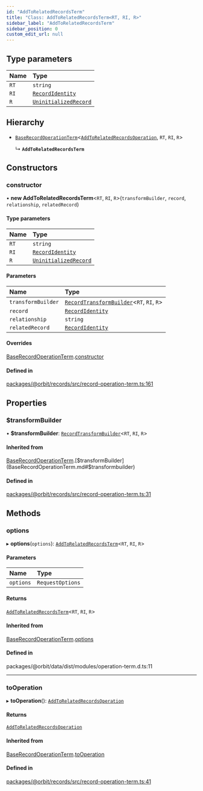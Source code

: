 ```yaml
---
id: "AddToRelatedRecordsTerm"
title: "Class: AddToRelatedRecordsTerm<RT, RI, R>"
sidebar_label: "AddToRelatedRecordsTerm"
sidebar_position: 0
custom_edit_url: null
---
```


## Type parameters

| Name | Type |
| :------ | :------ |
| `RT` | `string` |
| `RI` | [`RecordIdentity`](../interfaces/RecordIdentity.md) |
| `R` | [`UninitializedRecord`](../interfaces/UninitializedRecord.md) |

## Hierarchy

- [`BaseRecordOperationTerm`](BaseRecordOperationTerm.md)<[`AddToRelatedRecordsOperation`](../interfaces/AddToRelatedRecordsOperation.md), `RT`, `RI`, `R`\>

  ↳ **`AddToRelatedRecordsTerm`**

## Constructors

### constructor

• **new AddToRelatedRecordsTerm**<`RT`, `RI`, `R`\>(`transformBuilder`, `record`, `relationship`, `relatedRecord`)

#### Type parameters

| Name | Type |
| :------ | :------ |
| `RT` | `string` |
| `RI` | [`RecordIdentity`](../interfaces/RecordIdentity.md) |
| `R` | [`UninitializedRecord`](../interfaces/UninitializedRecord.md) |

#### Parameters

| Name | Type |
| :------ | :------ |
| `transformBuilder` | [`RecordTransformBuilder`](RecordTransformBuilder.md)<`RT`, `RI`, `R`\> |
| `record` | [`RecordIdentity`](../interfaces/RecordIdentity.md) |
| `relationship` | `string` |
| `relatedRecord` | [`RecordIdentity`](../interfaces/RecordIdentity.md) |

#### Overrides

[BaseRecordOperationTerm](BaseRecordOperationTerm.md).[constructor](BaseRecordOperationTerm.md#constructor)

#### Defined in

[packages/@orbit/records/src/record-operation-term.ts:161](https://github.com/orbitjs/orbit/blob/6e0cbd41/packages/@orbit/records/src/record-operation-term.ts#L161)

## Properties

### $transformBuilder

• **$transformBuilder**: [`RecordTransformBuilder`](RecordTransformBuilder.md)<`RT`, `RI`, `R`\>

#### Inherited from

[BaseRecordOperationTerm](BaseRecordOperationTerm.md).[$transformBuilder](BaseRecordOperationTerm.md#$transformbuilder)

#### Defined in

[packages/@orbit/records/src/record-operation-term.ts:31](https://github.com/orbitjs/orbit/blob/6e0cbd41/packages/@orbit/records/src/record-operation-term.ts#L31)

## Methods

### options

▸ **options**(`options`): [`AddToRelatedRecordsTerm`](AddToRelatedRecordsTerm.md)<`RT`, `RI`, `R`\>

#### Parameters

| Name | Type |
| :------ | :------ |
| `options` | `RequestOptions` |

#### Returns

[`AddToRelatedRecordsTerm`](AddToRelatedRecordsTerm.md)<`RT`, `RI`, `R`\>

#### Inherited from

[BaseRecordOperationTerm](BaseRecordOperationTerm.md).[options](BaseRecordOperationTerm.md#options)

#### Defined in

packages/@orbit/data/dist/modules/operation-term.d.ts:11

___

### toOperation

▸ **toOperation**(): [`AddToRelatedRecordsOperation`](../interfaces/AddToRelatedRecordsOperation.md)

#### Returns

[`AddToRelatedRecordsOperation`](../interfaces/AddToRelatedRecordsOperation.md)

#### Inherited from

[BaseRecordOperationTerm](BaseRecordOperationTerm.md).[toOperation](BaseRecordOperationTerm.md#tooperation)

#### Defined in

[packages/@orbit/records/src/record-operation-term.ts:41](https://github.com/orbitjs/orbit/blob/6e0cbd41/packages/@orbit/records/src/record-operation-term.ts#L41)
